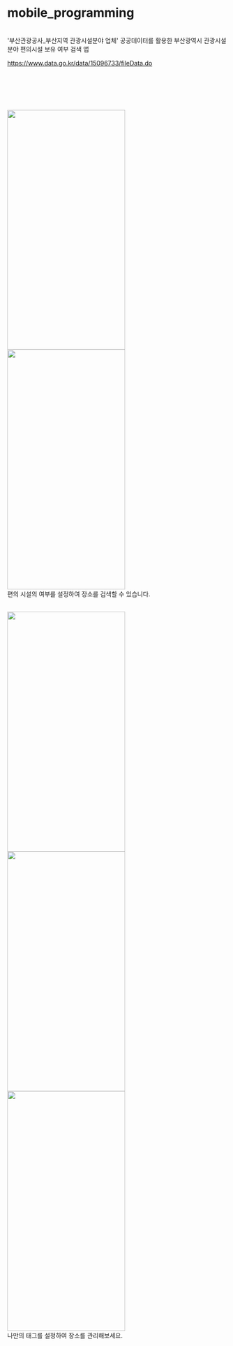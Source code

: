 # mobile_programming
</br>'부산관광공사_부산지역 관광시설분야 업체' 공공데이터를 활용한 부산광역시 관광시설 분야 편의시설 보유 여부 검색 앱

https://www.data.go.kr/data/15096733/fileData.do
</br></br></br></br></br></br>

<image src ="https://github.com/nbmLon99/mobile_programming/assets/93704210/82333740-1043-4ec5-b377-ba25fc86b8f0" width = "270" height="550"></image>
<image src ="https://github.com/nbmLon99/mobile_programming/assets/93704210/993ac5d8-e936-46f4-bb7a-00268c9f50ef" width = "270" height="550"></image>
</br>편의 시설의 여부를 설정하여 장소를 검색할 수 있습니다.


</br>
<image src ="https://github.com/nbmLon99/mobile_programming/assets/93704210/005dea6a-328d-4c33-9d76-9664cdc33932)" width = "270" height="550"></image>
<image src ="https://github.com/nbmLon99/mobile_programming/assets/93704210/d39629e9-6b1a-41df-b520-458009b110a8" width = "270" height="550"></image>
</br>
<image src ="https://github.com/nbmLon99/mobile_programming/assets/93704210/4a70fc2a-7068-4185-b1a6-214c8455e7fd)" width = "270" height="550"></image>

<br>
나만의 태그를 설정하여 장소를 관리해보세요.
